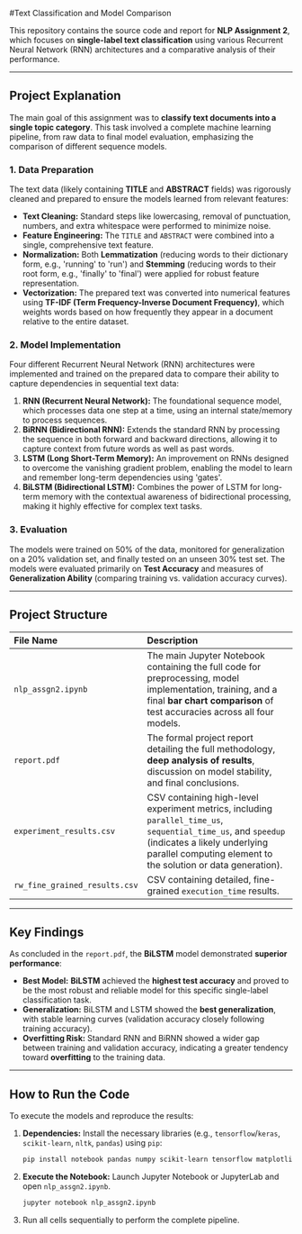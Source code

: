 #Text Classification and Model Comparison 

This repository contains the source code and report for **NLP Assignment 2**, which focuses on **single-label text classification** using various Recurrent Neural Network (RNN) architectures and a comparative analysis of their performance.

---

## Project Explanation

The main goal of this assignment was to **classify text documents into a single topic category**. This task involved a complete machine learning pipeline, from raw data to final model evaluation, emphasizing the comparison of different sequence models.

### 1. Data Preparation
The text data (likely containing **TITLE** and **ABSTRACT** fields) was rigorously cleaned and prepared to ensure the models learned from relevant features:
* **Text Cleaning:** Standard steps like lowercasing, removal of punctuation, numbers, and extra whitespace were performed to minimize noise.
* **Feature Engineering:** The `TITLE` and `ABSTRACT` were combined into a single, comprehensive text feature.
* **Normalization:** Both **Lemmatization** (reducing words to their dictionary form, e.g., 'running' to 'run') and **Stemming** (reducing words to their root form, e.g., 'finally' to 'final') were applied for robust feature representation.
* **Vectorization:** The prepared text was converted into numerical features using **TF-IDF (Term Frequency-Inverse Document Frequency)**, which weights words based on how frequently they appear in a document relative to the entire dataset.

### 2. Model Implementation
Four different Recurrent Neural Network (RNN) architectures were implemented and trained on the prepared data to compare their ability to capture dependencies in sequential text data:
1.  **RNN (Recurrent Neural Network):** The foundational sequence model, which processes data one step at a time, using an internal state/memory to process sequences.
2.  **BiRNN (Bidirectional RNN):** Extends the standard RNN by processing the sequence in both forward and backward directions, allowing it to capture context from future words as well as past words.
3.  **LSTM (Long Short-Term Memory):** An improvement on RNNs designed to overcome the vanishing gradient problem, enabling the model to learn and remember long-term dependencies using 'gates'.
4.  **BiLSTM (Bidirectional LSTM):** Combines the power of LSTM for long-term memory with the contextual awareness of bidirectional processing, making it highly effective for complex text tasks.

### 3. Evaluation
The models were trained on 50% of the data, monitored for generalization on a 20% validation set, and finally tested on an unseen 30% test set. The models were evaluated primarily on **Test Accuracy** and measures of **Generalization Ability** (comparing training vs. validation accuracy curves).

---

## Project Structure

| File Name | Description |
| :--- | :--- |
| `nlp_assgn2.ipynb` | The main Jupyter Notebook containing the full code for preprocessing, model implementation, training, and a final **bar chart comparison** of test accuracies across all four models. |
| `report.pdf` | The formal project report detailing the full methodology, **deep analysis of results**, discussion on model stability, and final conclusions. |
| `experiment_results.csv` | CSV containing high-level experiment metrics, including `parallel_time_us`, `sequential_time_us`, and `speedup` (indicates a likely underlying parallel computing element to the solution or data generation). |
| `rw_fine_grained_results.csv` | CSV containing detailed, fine-grained `execution_time` results. |

---

## Key Findings

As concluded in the `report.pdf`, the **BiLSTM** model demonstrated **superior performance**:

* **Best Model:** **BiLSTM** achieved the **highest test accuracy** and proved to be the most robust and reliable model for this specific single-label classification task.
* **Generalization:** BiLSTM and LSTM showed the **best generalization**, with stable learning curves (validation accuracy closely following training accuracy).
* **Overfitting Risk:** Standard RNN and BiRNN showed a wider gap between training and validation accuracy, indicating a greater tendency toward **overfitting** to the training data.

---

## How to Run the Code

To execute the models and reproduce the results:

1.  **Dependencies:** Install the necessary libraries (e.g., `tensorflow`/`keras`, `scikit-learn`, `nltk`, `pandas`) using `pip`:
    ```bash
    pip install notebook pandas numpy scikit-learn tensorflow matplotlib nltk
    ```
2.  **Execute the Notebook:** Launch Jupyter Notebook or JupyterLab and open `nlp_assgn2.ipynb`.
    ```bash
    jupyter notebook nlp_assgn2.ipynb
    ```
3.  Run all cells sequentially to perform the complete pipeline.
